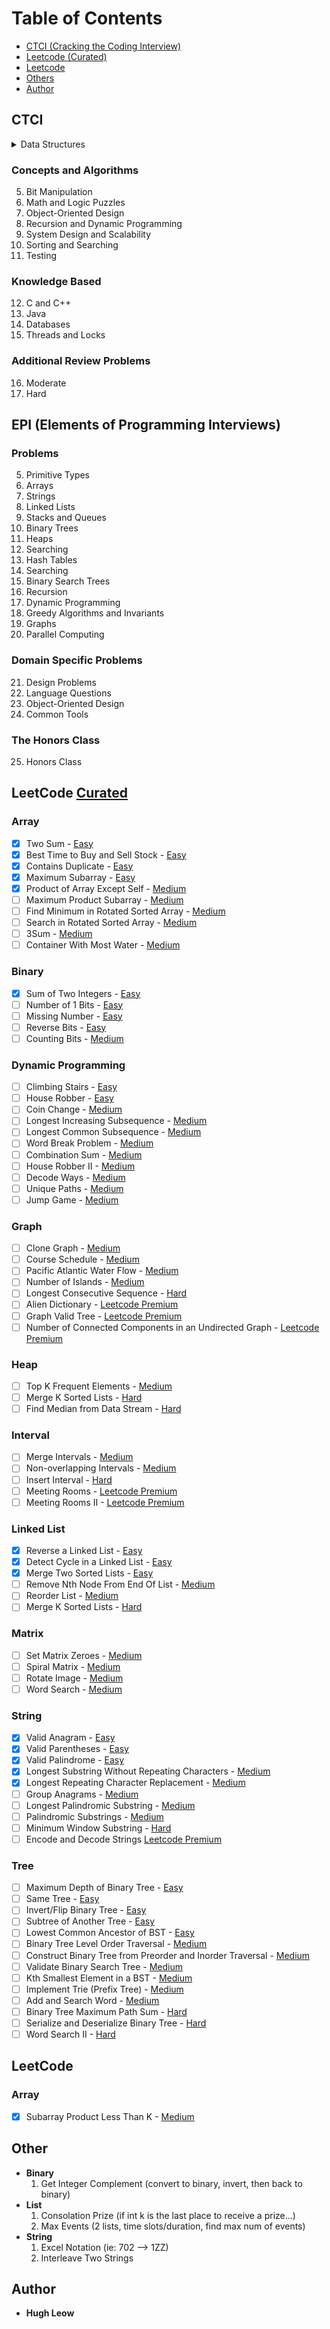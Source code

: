 # Table of Contents
- [CTCI (Cracking the Coding Interview)](#ctci)
- [Leetcode (Curated)](#leetcode-[curated])
- [Leetcode](#leetcode)
- [Others](#others)
- [Author](#author)

## CTCI

<details>
  <summary>Data Structures</summary>
1) Arrays and Strings 
2) Linked Lists
3) Stacks and Queues
4) Trees and Graphs
</details>

### Concepts and Algorithms
5) Bit Manipulation
6) Math and Logic Puzzles
7) Object-Oriented Design
8) Recursion and Dynamic Programming
9) System Design and Scalability
10) Sorting and Searching
11) Testing

### Knowledge Based
12) C and C++
13) Java
14) Databases
15) Threads and Locks

### Additional Review Problems
16) Moderate
17) Hard

## EPI (Elements of Programming Interviews)

### Problems
5) Primitive Types
6) Arrays
7) Strings
8) Linked Lists
9) Stacks and Queues
10) Binary Trees
11) Heaps
12) Searching
13) Hash Tables
14) Searching
15) Binary Search Trees
16) Recursion
17) Dynamic Programming
18) Greedy Algorithms and Invariants
19) Graphs
20) Parallel Computing

### Domain Specific Problems
21) Design Problems
22) Language Questions
23) Object-Oriented Design
24) Common Tools

### The Honors Class
25) Honors Class

## LeetCode [Curated](https://www.teamblind.com/article/New-Year-Gift---Curated-List-of-Top-100-LeetCode-Questions-to-Save-Your-Time-OaM1orEU)

### Array 
- [x] Two Sum - [Easy](https://leetcode.com/problems/two-sum/)
- [x] Best Time to Buy and Sell Stock - [Easy](https://leetcode.com/problems/best-time-to-buy-and-sell-stock/)
- [x] Contains Duplicate - [Easy](https://leetcode.com/problems/contains-duplicate/)
- [x] Maximum Subarray - [Easy](https://leetcode.com/problems/maximum-subarray/)
- [x] Product of Array Except Self - [Medium](https://leetcode.com/problems/product-of-array-except-self/)
- [ ] Maximum Product Subarray - [Medium](https://leetcode.com/problems/maximum-product-subarray/)
- [ ] Find Minimum in Rotated Sorted Array - [Medium](https://leetcode.com/problems/find-minimum-in-rotated-sorted-array/)
- [ ] Search in Rotated Sorted Array - [Medium](https://leetcode.com/problems/search-in-rotated-sorted-array/)
- [ ] 3Sum - [Medium](https://leetcode.com/problems/3sum/)
- [ ] Container With Most Water - [Medium](https://leetcode.com/problems/container-with-most-water/)

### Binary  
- [x] Sum of Two Integers - [Easy](https://leetcode.com/problems/sum-of-two-integers/)
- [ ] Number of 1 Bits - [Easy](https://leetcode.com/problems/number-of-1-bits/)
- [ ] Missing Number - [Easy](https://leetcode.com/problems/missing-number/)
- [ ] Reverse Bits - [Easy](https://leetcode.com/problems/reverse-bits/)
- [ ] Counting Bits - [Medium](https://leetcode.com/problems/counting-bits/)

### Dynamic Programming
- [ ] Climbing Stairs - [Easy](https://leetcode.com/problems/climbing-stairs/)
- [ ] House Robber - [Easy](https://leetcode.com/problems/house-robber/)
- [ ] Coin Change - [Medium](https://leetcode.com/problems/coin-change/)
- [ ] Longest Increasing Subsequence - [Medium](https://leetcode.com/problems/longest-increasing-subsequence/)
- [ ] Longest Common Subsequence - [Medium](https://leetcode.com/problems/longest-common-subsequence/)
- [ ] Word Break Problem - [Medium](https://leetcode.com/problems/word-break/)
- [ ] Combination Sum - [Medium](https://leetcode.com/problems/combination-sum-iv/)
- [ ] House Robber II - [Medium](https://leetcode.com/problems/house-robber-ii/)
- [ ] Decode Ways - [Medium](https://leetcode.com/problems/decode-ways/)
- [ ] Unique Paths - [Medium](https://leetcode.com/problems/unique-paths/)
- [ ] Jump Game - [Medium](https://leetcode.com/problems/jump-game/)

### Graph
- [ ] Clone Graph - [Medium](https://leetcode.com/problems/clone-graph/)
- [ ] Course Schedule - [Medium](https://leetcode.com/problems/course-schedule/)
- [ ] Pacific Atlantic Water Flow - [Medium](https://leetcode.com/problems/pacific-atlantic-water-flow/)
- [ ] Number of Islands - [Medium](https://leetcode.com/problems/number-of-islands/)
- [ ] Longest Consecutive Sequence - [Hard](https://leetcode.com/problems/longest-consecutive-sequence/)
- [ ] Alien Dictionary - [Leetcode Premium](https://leetcode.com/problems/alien-dictionary/)
- [ ] Graph Valid Tree - [Leetcode Premium](https://leetcode.com/problems/graph-valid-tree/)
- [ ] Number of Connected Components in an Undirected Graph - [Leetcode Premium](https://leetcode.com/problems/number-of-connected-components-in-an-undirected-graph/)

### Heap 
- [ ] Top K Frequent Elements - [Medium](https://leetcode.com/problems/top-k-frequent-elements/)
- [ ] Merge K Sorted Lists - [Hard](https://leetcode.com/problems/merge-k-sorted-lists/)
- [ ] Find Median from Data Stream - [Hard](https://leetcode.com/problems/find-median-from-data-stream/)

### Interval 
- [ ] Merge Intervals - [Medium](https://leetcode.com/problems/merge-intervals/)
- [ ] Non-overlapping Intervals - [Medium](https://leetcode.com/problems/non-overlapping-intervals/)
- [ ] Insert Interval - [Hard](https://leetcode.com/problems/insert-interval/)
- [ ] Meeting Rooms - [Leetcode Premium](https://leetcode.com/problems/meeting-rooms/)
- [ ] Meeting Rooms II - [Leetcode Premium](https://leetcode.com/problems/meeting-rooms-ii/)

### Linked List 
- [x] Reverse a Linked List - [Easy](https://leetcode.com/problems/reverse-linked-list/)
- [x] Detect Cycle in a Linked List - [Easy](https://leetcode.com/problems/linked-list-cycle/)
- [x] Merge Two Sorted Lists - [Easy](https://leetcode.com/problems/merge-two-sorted-lists/)
- [ ] Remove Nth Node From End Of List - [Medium](https://leetcode.com/problems/remove-nth-node-from-end-of-list/)
- [ ] Reorder List - [Medium](https://leetcode.com/problems/reorder-list/)
- [ ] Merge K Sorted Lists - [Hard](https://leetcode.com/problems/merge-k-sorted-lists/)

### Matrix 
- [ ] Set Matrix Zeroes - [Medium](https://leetcode.com/problems/set-matrix-zeroes/)
- [ ] Spiral Matrix - [Medium](https://leetcode.com/problems/spiral-matrix/)
- [ ] Rotate Image - [Medium](https://leetcode.com/problems/rotate-image/)
- [ ] Word Search - [Medium](https://leetcode.com/problems/word-search/)

### String
- [x] Valid Anagram - [Easy](https://leetcode.com/problems/valid-anagram/)
- [x] Valid Parentheses - [Easy](https://leetcode.com/problems/valid-parentheses/)
- [x] Valid Palindrome - [Easy](https://leetcode.com/problems/valid-palindrome/)
- [x] Longest Substring Without Repeating Characters - [Medium](https://leetcode.com/problems/longest-substring-without-repeating-characters/)
- [x] Longest Repeating Character Replacement - [Medium](https://leetcode.com/problems/longest-repeating-character-replacement/)
- [ ] Group Anagrams - [Medium](https://leetcode.com/problems/group-anagrams/)
- [ ] Longest Palindromic Substring - [Medium](https://leetcode.com/problems/longest-palindromic-substring/)
- [ ] Palindromic Substrings - [Medium](https://leetcode.com/problems/palindromic-substrings/)
- [ ] Minimum Window Substring - [Hard](https://leetcode.com/problems/minimum-window-substring/)
- [ ] Encode and Decode Strings [Leetcode Premium](https://leetcode.com/problems/encode-and-decode-strings/)

### Tree 
- [ ] Maximum Depth of Binary Tree - [Easy](https://leetcode.com/problems/maximum-depth-of-binary-tree/)
- [ ] Same Tree - [Easy](https://leetcode.com/problems/same-tree/)
- [ ] Invert/Flip Binary Tree - [Easy](https://leetcode.com/problems/invert-binary-tree/)
- [ ] Subtree of Another Tree - [Easy](https://leetcode.com/problems/subtree-of-another-tree/)
- [ ] Lowest Common Ancestor of BST - [Easy](https://leetcode.com/problems/lowest-common-ancestor-of-a-binary-search-tree/)
- [ ] Binary Tree Level Order Traversal - [Medium](https://leetcode.com/problems/binary-tree-level-order-traversal/)
- [ ] Construct Binary Tree from Preorder and Inorder Traversal - [Medium](https://leetcode.com/problems/construct-binary-tree-from-preorder-and-inorder-traversal/)
- [ ] Validate Binary Search Tree - [Medium](https://leetcode.com/problems/validate-binary-search-tree/)
- [ ] Kth Smallest Element in a BST - [Medium](https://leetcode.com/problems/kth-smallest-element-in-a-bst/)
- [ ] Implement Trie (Prefix Tree) - [Medium](https://leetcode.com/problems/implement-trie-prefix-tree/)
- [ ] Add and Search Word - [Medium](https://leetcode.com/problems/add-and-search-word-data-structure-design/)
- [ ] Binary Tree Maximum Path Sum - [Hard](https://leetcode.com/problems/binary-tree-maximum-path-sum/)
- [ ] Serialize and Deserialize Binary Tree - [Hard](https://leetcode.com/problems/serialize-and-deserialize-binary-tree/)
- [ ] Word Search II - [Hard](https://leetcode.com/problems/word-search-ii/)

## LeetCode 

### Array
- [x] Subarray Product Less Than K - [Medium](https://leetcode.com/problems/subarray-product-less-than-k/)

## Other
- **Binary** 
  1. Get Integer Complement (convert to binary, invert, then back to binary)
- **List**
  1. Consolation Prize (if int k is the last place to receive a prize...)
  2. Max Events (2 lists, time slots/duration, find max num of events)  
- **String** 
  1. Excel Notation (ie: 702 --> 1ZZ)  
  2. Interleave Two Strings  

## Author

* **Hugh Leow**
